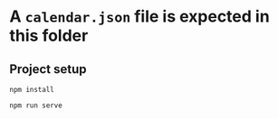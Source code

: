 # A `calendar.json` file is expected in this folder

## Project setup
```
npm install
```

```
npm run serve
```